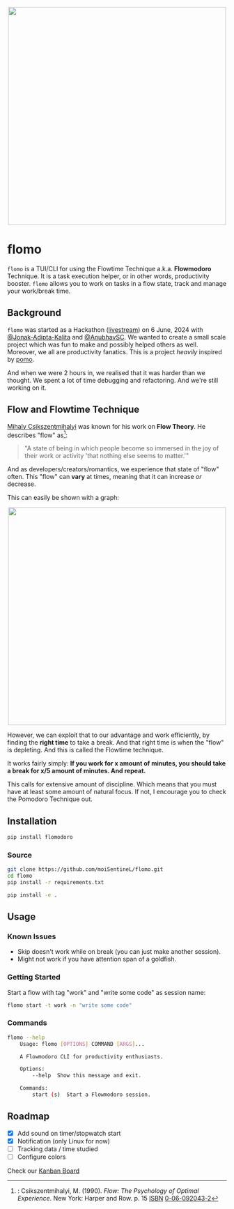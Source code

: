 <p align="center">
    <img src="https://github.com/moiSentineL/flomo/blob/main/assets/flomo-speed.gif" width="500">
</p>

# flomo

`flomo` is a TUI/CLI for using the Flowtime Technique a.k.a. **Flowmodoro** Technique. It is a task execution helper, or in other words, productivity booster. `flomo` allows you to work on tasks in a flow state, track and manage your work/break time.

## Background

`flomo` was started as a Hackathon ([livestream](https://www.youtube.com/live/xyqQgPEozv0)) on 6 June, 2024 with [@Jonak-Adipta-Kalita](https://github.com/Jonak-Adipta-Kalita) and [@AnubhavSC](https://github.com/AnubhavSC). We wanted to create a small scale project which was fun to make and possibly helped others as well. Moreover, we all are productivity fanatics. This is a project _heavily_ inspired by [pomo](https://github.com/kevinschoon/pomo).

And when we were 2 hours in, we realised that it was harder than we thought. We spent a lot of time debugging and refactoring. And we're still working on it.

## Flow and Flowtime Technique

[Mihaly Csikszentmihalyi](https://en.wikipedia.org/wiki/Mihaly_Csikszentmihalyi) was known for his work on **Flow Theory**. He describes "flow" as[^1]:

> "A state of being in which people become so immersed in the joy of their work or activity 'that nothing else seems to matter.'"

And as developers/creators/romantics, we experience that state of "flow" often. This "flow" can **vary** at times, meaning that it can increase _or_ decrease.

This can easily be shown with a graph:

<p align="center">
    <img src="https://github.com/moiSentineL/flomo/blob/main/assets/flow-graph.png" width="500">
</p>

However, we can exploit that to our advantage and work efficiently, by finding the **right time** to take a break. And that right time is when the "flow" is depleting.
And this is called the Flowtime technique.

It works fairly simply:
**If you work for x amount of minutes, you should take a break for x/5 amount of minutes. And repeat.**

This calls for extensive amount of discipline. Which means that you must have at least some amount of natural focus. If not, I encourage you to check the Pomodoro Technique out.

## Installation

```bash
pip install flomodoro
```

### Source

```bash
git clone https://github.com/moiSentineL/flomo.git
cd flomo
pip install -r requirements.txt

pip install -e .
```

## Usage

### Known Issues

-   Skip doesn't work while on break (you can just make another session).
-   Might not work if you have attention span of a goldfish.

### Getting Started

Start a flow with tag "work" and "write some code" as session name:

```bash
flomo start -t work -n "write some code"
```

### Commands

```bash
flomo --help
	Usage: flomo [OPTIONS] COMMAND [ARGS]...

    A Flowmodoro CLI for productivity enthusiasts.

	Options:
 		--help  Show this message and exit.

	Commands:
  		start (s)  Start a Flowmodoro session.
```

<!--
	init           initialises database
	track, t       track statistics
	config, cf     display current configuration
-->

## Roadmap

-   [x] Add sound on timer/stopwatch start
-   [x] Notification (only Linux for now)
-   [ ] Tracking data / time studied
-   [ ] Configure colors

Check our [Kanban Board](https://github.com/users/moiSentineL/projects/2)

[^1]: : Csikszentmihalyi, M. (1990). _Flow: The Psychology of Optimal Experience_. New York: Harper and Row. p. 15 [ISBN](<https://en.wikipedia.org/wiki/ISBN_(identifier)> "ISBN (identifier)") [0-06-092043-2](https://en.wikipedia.org/wiki/Special:BookSources/0-06-092043-2 "Special:BookSources/0-06-092043-2")
